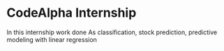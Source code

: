 # CodeAlpha Internship
In this internship work done As classification, stock prediction, predictive modeling with linear regression
